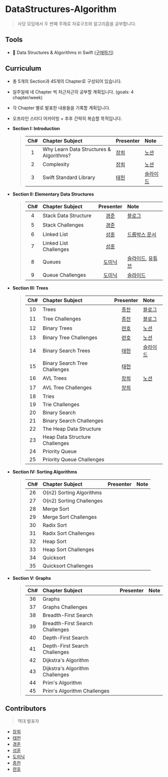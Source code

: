 # DataStructures-Algorithm

>사당 모임에서 두 번째 주제로 자료구조와 알고리즘을 공부합니다.

## Tools
* 📕 Data Structures & Algorithms in Swift ([구매하기](https://store.raywenderlich.com/products/data-structures-and-algorithms-in-swift))

## Curriculum

* 총 5개의 Section과 45개의 Chapter로 구성되어 있습니다.

* 일주일에 네 Chapter 씩 차근차근히 공부할 계획입니다. (goals: 4 chapter/week)

* 각 Chapter 별로 발표한 내용들을 기록할 계획입니다.

* 오프라인 스터디 어카이빙 + 추후 간략히 복습할 목적입니다.

* **Section I: Introduction**
  > | Ch# | Chapter Subject | Presenter | Note |
  > |:---:| :--- | :--- | :--- |
  > |1|Why Learn Data Structures & Algorithms?| [장희] |[노션](https://www.notion.so/Chapter-1-Why-Learn-Data-Structures-Algorithms-515fcf0886a7471692a29d7d9de00931)|
  > |2|Complexity| [장희] |[노션](https://www.notion.so/Chapter-2-Complexity-68e6074ed81843439bf4e13949279a6b)|
  > |3|Swift Standard Library|[태헌]|[슬라이드](https://github.com/iO3S/DataStructures-Algorithm/blob/master/Ch3/Ch3_Swift_STL.pdf)|

* **Section II: Elementary Data Structures**
  > | Ch# | Chapter Subject | Presenter | Note |
  > |:---:| :--- | :---: | :--- |
  > |4|Stack Data Structure|[경준]|[블로그](https://minkkkjoon.github.io/Data-Structure-Stack/)|
  > |5|Stack Challenges|[경준]||
  > |6|Linked List|[성훈]|[드롭박스 문서](https://paper.dropbox.com/doc/Linked-List--AsjwdT_JJorafcHZI6BknxXKAg-PhhtalXnsUhBPqZpXdC0v)|
  > |7|Linked List Challenges|[성훈]||
  > |8|Queues|[도미닉]|[슬라이드](https://www.slideshare.net/joonjhokil/queue-in-swift-220577719), [유튜브](https://youtu.be/icw6Kq5Xs3M)|
  > |9|Queue Challenges|[도미닉]|[슬라이드](https://www.slideshare.net/joonjhokil/queue-challenges-in-swift-220685044)|

* **Section III: Trees**
  > | Ch# | Chapter Subject | Presenter | Note |
  > |:---:| :--- | :---: | :--- |
  > |10|Trees|[종찬]|[블로그](https://medium.com/@successful_camel_guineapig_266/chapter-10-trees-ee883cf24b2)|
  > |11|Tree Challenges|[종찬]|[블로그](https://medium.com/@successful_camel_guineapig_266/chapter-11-tree-challenges-203831cdc485)|
  > |12|Binary Trees|[련호]|[노션](https://www.notion.so/Chapter-11-BinaryTree-f30985b2e43d4dd2ac2a7847ebd83d89)|
  > |13|Binary Tree Challenges|[련호]|[노션](https://www.notion.so/Chapter-12-Binary-Tree-Challenges-e0023451737442f2aa7a837ff46215a0)|
  > |14|Binary Search Trees|[태헌]|[슬라이드](https://github.com/iO3S/DataStructures-Algorithm/blob/master/BST.pdf)|
  > |15|Binary Search Tree Challenges|[태헌]||
  > |16|AVL Trees|[장희]|[노션](https://www.notion.so/AVL-TREE-447a3ea4504e4e3192c70e3113231582)|
  > |17|AVL Tree Challenges|[장희]||
  > |18|Tries| ||
  > |19|Trie Challenges| ||
  > |20|Binary Search| ||
  > |21|Binary Search Challenges| ||
  > |22|The Heap Data Structure| ||
  > |23|Heap Data Structure Challenges| ||
  > |24|Priority Queue| ||
  > |25|Priority Queue Challenges| ||

* **Section IV: Sorting Algorithms**
  > | Ch# | Chapter Subject | Presenter | Note |
  > |:---:| :--- | :---: | :--- |
  > |26|O(n2) Sorting Algorithms| ||
  > |27|O(n2) Sorting Challenges| ||
  > |28|Merge Sort| ||
  > |29|Merge Sort Challenges|||
  > |30|Radix Sort| ||
  > |31|Radix Sort Challenges|||
  > |32|Heap Sort| ||
  > |33|Heap Sort Challenges|||
  > |34|Quicksort| ||
  > |35|Quicksort Challenges|||

* **Section V: Graphs**
  > | Ch# | Chapter Subject | Presenter | Note |
  > |:---:| :--- | :---: | :--- |
  > |36|Graphs| ||
  > |37|Graphs Challenges|  ||
  > |38|Breadth-First Search| ||
  > |39|Breadth-First Search Challenges|  ||
  > |40|Depth-First Search| ||
  > |41|Depth-First Search Challenges|  ||
  > |42|Dijkstra's Algorithm| ||
  > |43|Dijkstra's Algorithm Challenges|  ||
  > |44|Prim's Algorithm| ||
  > |45|Prim's Algorithm Challenges|  ||

## Contributors

> 역대 발표자

* [장희]
* [태헌]
* [경준]
* [성훈]
* [도미닉]
* [종찬]
* [련호]

[장희]: https://github.com/purpufu
[태헌]: https://github.com/newoo
[경준]: https://github.com/minkkkjoon
[성훈]: https://github.com/Seonghun23
[도미닉]: https://github.com/AppleCEO
[종찬]: https://github.com/kimdaeman14
[련호]: https://github.com/LyunhoKim
